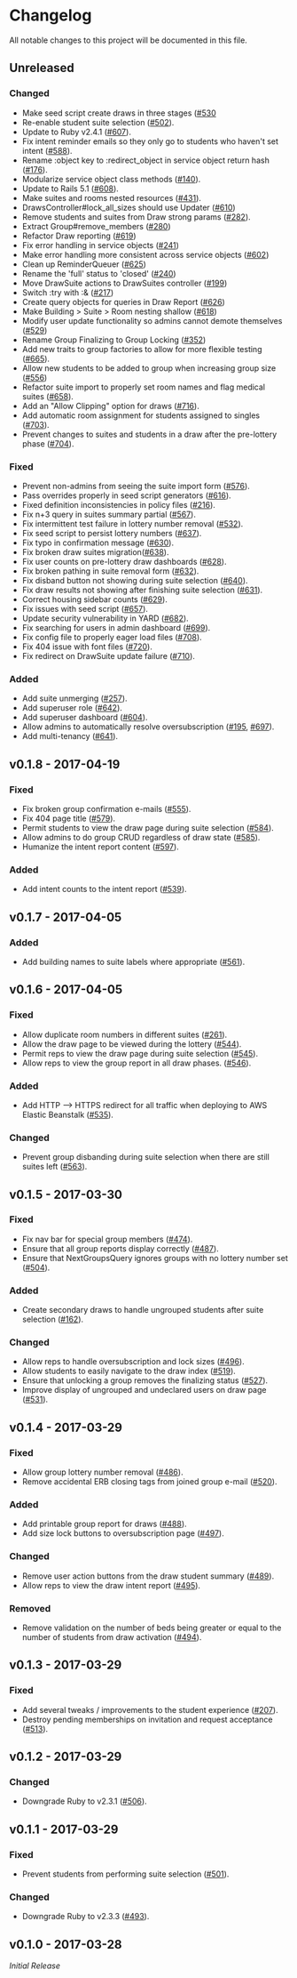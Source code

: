 # Changelog
All notable changes to this project will be documented in this file.

## Unreleased
### Changed
* Make seed script create draws in three stages ([#530](https://yale.githost.io/sdmp/rails/vesta/issues/530)
* Re-enable student suite selection ([#502](https://github.com/YaleSTC/vesta/issues/502)).
* Update to Ruby v2.4.1 ([#607](https://yale.githost.io/sdmp/rails/vesta/issues/607)).
* Fix intent reminder emails so they only go to students who haven't set intent ([#588](https://yale.githost.io/sdmp/rails/vesta/merge_requests/599)).
* Rename :object key to :redirect_object in service object return hash ([#176](https://yale.githost.io/sdmp/rails/vesta/issues/176)).
* Modularize service object class methods ([#140](https://yale.githost.io/sdmp/rails/vesta/issues/140)).
* Update to Rails 5.1 ([#608](https://yale.githost.io/sdmp/rails/vesta/issues/608)).
* Make suites and rooms nested resources ([#431](https://yale.githost.io/sdmp/rails/vesta/issues/431)).
* DrawsController#lock_all_sizes should use Updater ([#610](https://yale.githost.io/sdmp/rails/vesta/issues/610))
* Remove students and suites from Draw strong params ([#282](https://yale.githost.io/sdmp/rails/vesta/issues/282)).
* Extract Group#remove_members ([#280](https://yale.githost.io/sdmp/rails/vesta/isses/280))
* Refactor Draw reporting ([#619](https://yale.githost.io/sdmp/rails/vesta/isses/619))
* Fix error handling in service objects ([#241](https://yale.githost.io/sdmp/rails/vesta/issues/241))
* Make error handling more consistent across service objects ([#602](https://yale.githost.io/sdmp/rails/vesta/issues/602))
* Clean up ReminderQueuer ([#625](https://yale.githost.io/sdmp/rails/vesta/issues/625))
* Rename the 'full' status to 'closed' ([#240](https://yale.githost.io/sdmp/rails/vesta/issues/240))
* Move DrawSuite actions to DrawSuites controller ([#199](https://yale.githost.io/sdmp/rails/vesta/issues/199))
* Switch :try with :& ([#217](https://yale.githost.io/sdmp/rails/vesta/issues/217))
* Create query objects for queries in Draw Report ([#626](https://yale.githost.io/sdmp/rails/vesta/issues/626))
* Make Building > Suite > Room nesting shallow ([#618](https://yale.githost.io/sdmp/rails/vesta/isses/618))
* Modify user update functionality so admins cannot demote themselves ([#529](https://yale.githost.io/sdmp/rails/vesta/issues/529))
* Rename Group Finalizing to Group Locking ([#352](https://yale.githost.io/sdmp/rails/vesta/issues/352))
* Add new traits to group factories to allow for more flexible testing ([#665](https://yale.githost.io/sdmp/rails/vesta/issues/665)).
* Allow new students to be added to group when increasing group size ([#556](https://yale.githost.io/sdmp/rails/vesta/issues/556))
* Refactor suite import to properly set room names and flag medical suites ([#658](https://gitlab.com/yale-sdmp/vesta/issues/658)).
* Add an "Allow Clipping" option for draws ([#716](https://gitlab.com/yale-sdmp/vesta/issues/716)).
* Add automatic room assignment for students assigned to singles ([#703](https://gitlab.com/yale-sdmp/vesta/issues/703)).
* Prevent changes to suites and students in a draw after the pre-lottery phase ([#704](https://gitlab.com/yale-sdmp/vesta/issues/704)).

### Fixed
* Prevent non-admins from seeing the suite import form ([#576](https://yale.githost.io/sdmp/rails/vesta/issues/576)).
* Pass overrides properly in seed script generators ([#616](https://yale.githost.io/sdmp/rails/vesta/issues/616)).
* Fixed definition inconsistencies in policy files ([#216](https://yale.githost.io/sdmp/rails/vesta/issues/216)).
* Fix n+3 query in suites summary partial ([#567](https://yale.githost.io/sdmp/rails/vesta/issues/567)).
* Fix intermittent test failure in lottery number removal ([#532](https://yale.githost.io/sdmp/rails/vesta/issues/532)).
* Fix seed script to persist lottery numbers ([#637](https://yale.githost.io/sdmp/rails/vesta/issues/637)).
* Fix typo in confirmation message ([#630](https://yale.githost.io/sdmp/rails/vesta/issues/630)).
* Fix broken draw suites migration([#638](https://yale.githost.io/sdmp/rails/vesta/issues/638)).
* Fix user counts on pre-lottery draw dashboards ([#628](https://yale.githost.io/sdmp/rails/vesta/issues/628)).
* Fix broken pathing in suite removal form ([#632](https://yale.githost.io/sdmp/rails/vesta/issues/632)).
* Fix disband button not showing during suite selection ([#640](https://yale.githost.io/sdmp/rails/vesta/issues/640)).
* Fix draw results not showing after finishing suite selection ([#631](https://yale.githost.io/sdmp/rails/vesta/issues/631)).
* Correct housing sidebar counts ([#629](https://yale.githost.io/sdmp/rails/vesta/issues/629)).
* Fix issues with seed script ([#657](https://yale.githost.io/sdmp/rails/vesta/issues/657)).
* Update security vulnerability in YARD ([#682](https://yale.githost.io/sdmp/rails/vesta/issues/682)).
* Fix searching for users in admin dashboard ([#699](https://gitlab.com/yale-sdmp/vesta/issues/699)).
* Fix config file to properly eager load files ([#708](https://gitlab.com/yale-sdmp/vesta/issues/708)).
* Fix 404 issue with font files ([#720](https://gitlab.com/yale-sdmp/vesta/issues/720)).
* Fix redirect on DrawSuite update failure ([#710](https://gitlab.com/yale-sdmp/vesta/issues/710)).

### Added
* Add suite unmerging ([#257](https://yale.githost.io/sdmp/rails/vesta/issues/257)).
* Add superuser role ([#642](https://yale.githost.io/sdmp/rails/vesta/issues/642)).
* Add superuser dashboard ([#604](https://yale.githost.io/sdmp/rails/vesta/issues/604)).
* Allow admins to automatically resolve oversubscription ([#195](https://gitlab.com/yale-sdmp/vesta/issues/195), [#697](https://gitlab.com/yale-sdmp/vesta/issues/697)).
* Add multi-tenancy ([#641](https://gitlab.com/yale-sdmp/vesta/issues/641)).

## v0.1.8 - 2017-04-19
### Fixed
* Fix broken group confirmation e-mails ([#555](https://github.com/YaleSTC/vesta/issues/555)).
* Fix 404 page title ([#579](https://github.com/YaleSTC/vesta/issues/579)).
* Permit students to view the draw page during suite selection ([#584](https://github.com/YaleSTC/vesta/issues/584)).
* Allow admins to do group CRUD regardless of draw state ([#585](https://github.com/YaleSTC/vesta/issues/585)).
* Humanize the intent report content ([#597](https://github.com/YaleSTC/vesta/issues/597)).

### Added
* Add intent counts to the intent report ([#539](https://github.com/YaleSTC/vesta/issues/539)).

## v0.1.7 - 2017-04-05
### Added
* Add building names to suite labels where appropriate ([#561](https://github.com/YaleSTC/vesta/issues/561)).

## v0.1.6 - 2017-04-05
### Fixed
* Allow duplicate room numbers in different suites ([#261](https://github.com/YaleSTC/vesta/issues/261)).
* Allow the draw page to be viewed during the lottery ([#544](https://github.com/YaleSTC/vesta/issues/544)).
* Permit reps to view the draw page during suite selection ([#545](https://github.com/YaleSTC/vesta/issues/545)).
* Allow reps to view the group report in all draw phases. ([#546](https://github.com/YaleSTC/vesta/issues/546)).

### Added
* Add HTTP --> HTTPS redirect for all traffic when deploying to AWS Elastic
  Beanstalk ([#535](https://github.com/YaleSTC/vesta/issues/535)).

### Changed
* Prevent group disbanding during suite selection when there are still suites
  left ([#563](https://github.com/YaleSTC/vesta/issues/563)).

## v0.1.5 - 2017-03-30
### Fixed
* Fix nav bar for special group members ([#474](https://github.com/YaleSTC/vesta/issues/474)).
* Ensure that all group reports display correctly ([#487](https://github.com/YaleSTC/vesta/issues/487)).
* Ensure that NextGroupsQuery ignores groups with no lottery number set ([#504](https://github.com/YaleSTC/vesta/issues/504)).

### Added
* Create secondary draws to handle ungrouped students after suite selection ([#162](https://github.com/YaleSTC/vesta/issues/162)).

### Changed
* Allow reps to handle oversubscription and lock sizes ([#496](https://github.com/YaleSTC/vesta/issues/496)).
* Allow students to easily navigate to the draw index ([#519](https://github.com/YaleSTC/vesta/issues/519)).
* Ensure that unlocking a group removes the finalizing status ([#527](https://github.com/YaleSTC/vesta/issues/527)).
* Improve display of ungrouped and undeclared users on draw page ([#531](https://github.com/YaleSTC/vesta/issues/531)).

## v0.1.4 - 2017-03-29
### Fixed
* Allow group lottery number removal ([#486](https://github.com/YaleSTC/vesta/issues/486)).
* Remove accidental ERB closing tags from joined group e-mail ([#520](https://github.com/YaleSTC/vesta/issues/520)).

### Added
* Add printable group report for draws ([#488](https://github.com/YaleSTC/vesta/issues/488)).
* Add size lock buttons to oversubscription page ([#497](https://github.com/YaleSTC/vesta/issues/497)).

### Changed
* Remove user action buttons from the draw student summary ([#489](https://github.com/YaleSTC/vesta/issues/489)).
* Allow reps to view the draw intent report ([#495](https://github.com/YaleSTC/vesta/issues/495)).

### Removed
* Remove validation on the number of beds being greater or equal to the number
  of students from draw activation ([#494](https://github.com/YaleSTC/vesta/issues/494)).

## v0.1.3 - 2017-03-29
### Fixed
* Add several tweaks / improvements to the student experience ([#207](https://github.com/YaleSTC/vesta/issues/207)).
* Destroy pending memberships on invitation and request acceptance ([#513](https://github.com/YaleSTC/vesta/issues/513)).

## v0.1.2 - 2017-03-29
### Changed
* Downgrade Ruby to v2.3.1 ([#506](https://github.com/YaleSTC/vesta/issues/506)).

## v0.1.1 - 2017-03-29
### Fixed
* Prevent students from performing suite selection ([#501](https://github.com/YaleSTC/vesta/issues/501)).

### Changed
* Downgrade Ruby to v2.3.3 ([#493](https://github.com/YaleSTC/vesta/issues/493)).

## v0.1.0 - 2017-03-28
*Initial Release*
